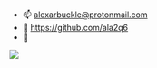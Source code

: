 - 📫 alexarbuckle@protonmail.com
- 🏫 https://github.com/ala2q6
- 📖 

<a href="https://www.dotnetconf.net/?utm_campaign=savedate&utm_source=dotnefdn&utm_medium=newsletter">
<img src="https://user-images.githubusercontent.com/68539/95825273-7383e580-0ce5-11eb-8d4c-8fc7b618da15.png"/>
</a>
